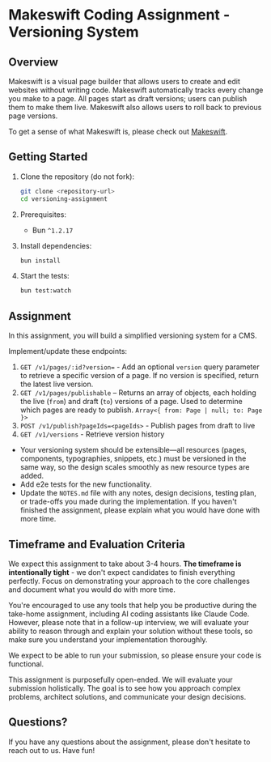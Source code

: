 # Makeswift Coding Assignment - Versioning System

## Overview

Makeswift is a visual page builder that allows users to create and edit websites without writing code. Makeswift automatically tracks every change you make to a page. All pages start as draft versions; users can publish them to make them live. Makeswift also allows users to roll back to previous page versions.

To get a sense of what Makeswift is, please check out [Makeswift](https://makeswift.com/).

## Getting Started

1. Clone the repository (do not fork):

   ```bash
   git clone <repository-url>
   cd versioning-assignment
   ```

2. Prerequisites:

   - Bun `^1.2.17`

3. Install dependencies:

   ```bash
   bun install
   ```

4. Start the tests:
   ```bash
   bun test:watch
   ```

## Assignment

In this assignment, you will build a simplified versioning system for a CMS.

Implement/update these endpoints:

1. `GET /v1/pages/:id?version=` - Add an optional `version` query parameter to retrieve a specific version of a page. If no version is specified, return the latest live version.
2. `GET /v1/pages/publishable` – Returns an array of objects, each holding the live (`from`) and draft (`to`) versions of a page. Used to determine which pages are ready to publish. `Array<{ from: Page | null; to: Page }>`
3. `POST /v1/publish?pageIds=<pageIds>` - Publish pages from draft to live
4. `GET /v1/versions` - Retrieve version history

- Your versioning system should be extensible—all resources (pages, components, typographies, snippets, etc.) must be versioned in the same way, so the design scales smoothly as new resource types are added.
- Add e2e tests for the new functionality.
- Update the `NOTES.md` file with any notes, design decisions, testing plan, or trade-offs you made during the implementation. If you haven't finished the assignment, please explain what you would have done with more time.

## Timeframe and Evaluation Criteria

We expect this assignment to take about 3-4 hours. **The timeframe is intentionally tight** - we don't expect candidates to finish everything perfectly. Focus on demonstrating your approach to the core challenges and document what you would do with more time.

You're encouraged to use any tools that help you be productive during the take-home assignment, including AI coding assistants like Claude Code. However, please note that in a follow-up interview, we will evaluate your ability to reason through and explain your solution without these tools, so make sure you understand your implementation thoroughly.

We expect to be able to run your submission, so please ensure your code is functional.

This assignment is purposefully open-ended. We will evaluate your submission holistically. The goal is to see how you approach complex problems, architect solutions, and communicate your design decisions.

## Questions?

If you have any questions about the assignment, please don't hesitate to reach out to us. Have fun!
